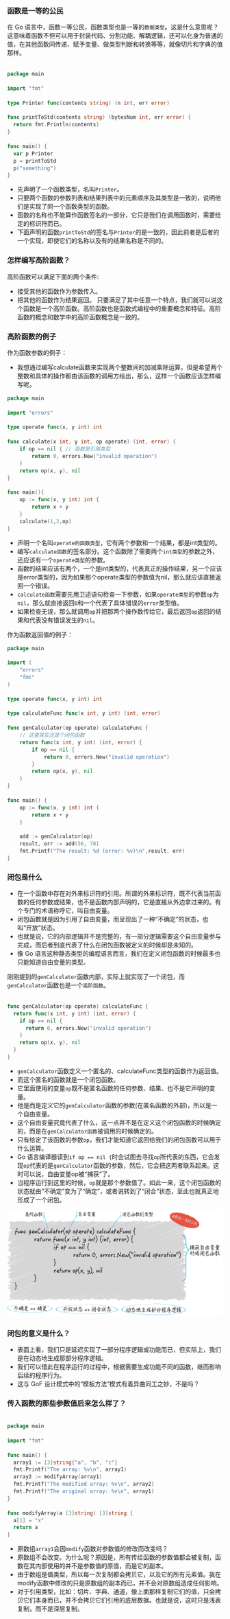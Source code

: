 ### 函数是一等的公民
在 Go 语言中，函数一等公民，函数类型也是一等的`数据类型`。这是什么意思呢？
这意味着函数不但可以用于封装代码、分割功能、解耦逻辑，还可以化身为普通的值，在其他函数间传递、赋予变量、做类型判断和转换等等，就像切片和字典的值那样。
```go

package main

import "fmt"

type Printer func(contents string) (n int, err error)

func printToStd(contents string) (bytesNum int, err error) {
  return fmt.Println(contents)
}

func main() {
  var p Printer
  p = printToStd
  p("something")
}
```
- 先声明了一个函数类型，名叫`Printer`。
- 只要两个函数的参数列表和结果列表中的元素顺序及其类型是一致的，说明他们是实现了同一个函数类型的函数。
- 函数的名称也不能算作函数签名的一部分，它只是我们在调用函数时，需要给定的标识符而已。
- 下面声明的函数`printToStd`的签名与`Printer`的是一致的，因此前者是后者的一个实现，即使它们的名称以及有的结果名称是不同的。

### 怎样编写高阶函数？
高阶函数可以满足下面的两个条件:
- 接受其他的函数作为参数传入。
- 把其他的函数作为结果返回。
只要满足了其中任意一个特点，我们就可以说这个函数是一个高阶函数。高阶函数也是函数式编程中的重要概念和特征。高阶函数的概念和数学中的高阶函数概念是一致的。

### 高阶函数的例子
作为函数参数的例子：
- 我想通过编写calculate函数来实现两个整数间的加减乘除运算，但是希望两个整数和具体的操作都由该函数的调用方给出，那么，这样一个函数应该怎样编写呢。

```go
package main

import "errors"

type operate func(x, y int) int

func calculate(x int, y int, op operate) (int, error) {
	if op == nil { // 函数是引用类型
		return 0, errors.New("invalid operation")
	}
	return op(x, y), nil
}

func main(){
	op := func(x, y int) int {
		return x + y
	}
	calculate(1,2,op)
}
```
- 声明一个名叫`operate的函数类型`，它有两个参数和一个结果，都是int类型的。
- 编写`calculate函数`的签名部分。这个函数除了需要两个`int类型`的参数之外，还应该有一个`operate类型`的参数。
- 函数的结果应该有两个，一个是int类型的，代表真正的操作结果，另一个应该是error类型的，因为如果那个operate类型的参数值为nil，那么就应该直接返回一个错误。
- `calculate函数`需要先用卫述语句检查一下参数，如果`operate类型`的参数`op`为`nil`，那么就直接返回`0`和一个代表了具体错误的`error`类型值。
- 如果检查无误，那么就调用`op`并把那两个操作数传给它，最后返回`op`返回的结果和代表没有错误发生的`nil`。

作为函数返回值的例子：

```go
package main

import (
	"errors"
    "fmt"
)

type operate func(x, y int) int

type calculateFunc func(x int, y int) (int, error)

func genCalculator(op operate) calculateFunc {
	// 这里其实还是个闭包函数
	return func(x int, y int) (int, error) {
		if op == nil {
			return 0, errors.New("invalid operation")
		}
		return op(x, y), nil
	}
}

func main() {
	op := func(x, y int) int {
		return x + y
	}
	
	add := genCalculator(op)
	result, err := add(56, 78)
	fmt.Printf("The result: %d (error: %v)\n",result, err)
}

```

### 闭包是什么
- 在一个函数中存在对外来标识符的引用。所谓的外来标识符，既不代表当前函数的任何参数或结果，也不是函数内部声明的，它是直接从外边拿过来的。有个专门的术语称呼它，叫自由变量。
- 闭包函数就是因为引用了自由变量，而呈现出了一种“不确定”的状态，也叫“开放”状态。 
- 也就是说，它的内部逻辑并不是完整的，有一部分逻辑需要这个自由变量参与完成，而后者到底代表了什么在闭包函数被定义的时候却是未知的。
- 像 Go 语言这种静态类型的编程语言而言，我们在定义闭包函数的时候最多也只能知道自由变量的类型。
  
刚刚提到的`genCalculator`函数内部，实际上就实现了一个闭包，而`genCalculator`函数也是一个`高阶函数`。
```go

func genCalculator(op operate) calculateFunc {
  return func(x int, y int) (int, error) {
    if op == nil {
      return 0, errors.New("invalid operation")
    }
    return op(x, y), nil
  }
}
```
- `genCalculator`函数定义一个匿名的、calculateFunc类型的函数作为返回值。
- 而这个匿名的函数就是一个闭包函数。
- 它里面使用的变量`op`既不是匿名函数的任何参数、结果、也不是它声明的变量。
- 他是而是定义它的`genCalculator`函数的参数(在匿名函数的外部)，所以是一个自由变量。
- 这个自由变量究竟代表了什么，这一点并不是在定义这个闭包函数的时候确定的，而是在`genCalculator函数`被调用的时候确定的。
- 只有给定了该函数的参数`op`，我们才能知道它返回给我们的闭包函数可以用于什么运算。
- Go 语言编译器读到`if op == nil {`时会试图去寻找`op`所代表的东西，它会发现`op`代表的是`genCalculator`函数的参数，然后，它会把这两者联系起来。这时可以说，自由变量op被“捕获”了。
- 当程序运行到这里的时候，`op`就是那个参数值了。如此一来，这个闭包函数的状态就由“不确定”变为了“确定”，或者说转到了“闭合”状态，至此也就真正地形成了一个闭包。

![image](https://github.com/com-wushuang/goBasic/blob/main/image/bibao.webp)

### 闭包的意义是什么？
- 表面上看，我们只是延迟实现了一部分程序逻辑或功能而已，但实际上，我们是在动态地生成那部分程序逻辑。 
- 我们可以借此在程序运行的过程中，根据需要生成功能不同的函数，继而影响后续的程序行为。
- 这与 GoF 设计模式中的“模板方法”模式有着异曲同工之妙，不是吗？

### 传入函数的那些参数值后来怎么样了？
```go

package main

import "fmt"

func main() {
  array1 := [3]string{"a", "b", "c"}
  fmt.Printf("The array: %v\n", array1)
  array2 := modifyArray(array1)
  fmt.Printf("The modified array: %v\n", array2)
  fmt.Printf("The original array: %v\n", array1)
}

func modifyArray(a [3]string) [3]string {
  a[1] = "x"
  return a
}
```
- 原数组`array1`会因`modify`函数对参数值的修改而改变吗？
- 原数组不会改变。为什么呢？原因是，所有传给函数的参数值都会被复制，函数在其内部使用的并不是参数值的原值，而是它的副本。
- 由于数组是值类型，所以每一次复制都会拷贝它，以及它的所有元素值。我在modify函数中修改的只是原数组的副本而已，并不会对原数组造成任何影响。
- 对于引用类型，比如：切片、字典、通道，像上面那样复制它们的值，只会拷贝它们本身而已，并不会拷贝它们引用的底层数据。也就是说，这时只是浅表复制，而不是深层复制。